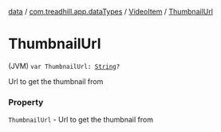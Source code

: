 [data](../../index.md) / [com.treadhill.app.dataTypes](../index.md) / [VideoItem](index.md) / [ThumbnailUrl](./-thumbnail-url.md)

# ThumbnailUrl

(JVM) `var ThumbnailUrl: `[`String`](https://kotlinlang.org/api/latest/jvm/stdlib/kotlin/-string/index.html)`?`

Url to get the thumbnail from

### Property

`ThumbnailUrl` - Url to get the thumbnail from
